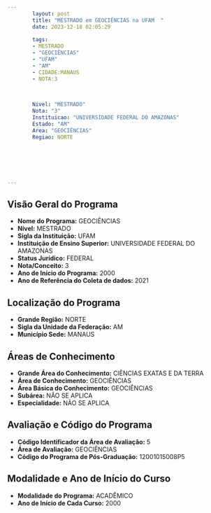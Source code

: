 ```yaml
---
        layout: post
        title: "MESTRADO em GEOCIÊNCIAS na UFAM  "
        date: 2023-12-18 02:05:29
     
        tags:
        - MESTRADO
        - "GEOCIÊNCIAS"
        - "UFAM"
        - "AM"
        - CIDADE:MANAUS
        - NOTA:3
        
       

        Nivel: "MESTRADO"
        Nota: "3"
        Instituicao: "UNIVERSIDADE FEDERAL DO AMAZONAS"
        Estado: "AM"
        Area: "GEOCIÊNCIAS"
        Regiao: NORTE
        
        
        
        
        
        
---
```

## Visão Geral do Programa
- **Nome do Programa:** GEOCIÊNCIAS
- **Nível:** MESTRADO
- **Sigla da Instituição:** UFAM
- **Instituição de Ensino Superior:** UNIVERSIDADE FEDERAL DO AMAZONAS
- **Status Jurídico:** FEDERAL
- **Nota/Conceito:** 3
- **Ano de Início do Programa:** 2000
- **Ano de Referência do Coleta de dados:** 2021

## Localização do Programa
- **Grande Região:** NORTE
- **Sigla da Unidade da Federação:** AM
- **Município Sede:** MANAUS

## Áreas de Conhecimento
- **Grande Área do Conhecimento:** CIÊNCIAS EXATAS E DA TERRA
- **Área de Conhecimento:** GEOCIÊNCIAS
- **Área Básica do Conhecimento:** GEOCIÊNCIAS
- **Subárea:** NÃO SE APLICA
- **Especialidade:** NÃO SE APLICA

## Avaliação e Código do Programa
- **Código Identificador da Área de Avaliação:** 5
- **Área de Avaliação:** GEOCIÊNCIAS
- **Código do Programa de Pós-Graduação:** 12001015008P5


## Modalidade e Ano de Início do Curso
- **Modalidade do Programa:** ACADÊMICO
- **Ano de Início de Cada Curso:** 2000
